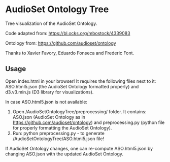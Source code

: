 # AudioSet Ontology Tree
Tree visualization of the AudioSet Ontology.

Code adapted from: https://bl.ocks.org/mbostock/4339083

Ontology from: https://github.com/audioset/ontology

Thanks to Xavier Favory, Eduardo Fonseca and Frederic Font. 

## Usage
Open index.html in your browser! It requires the following files next to it: ASO.html5.json (the AudioSet Ontology formatted properly) and d3.v3.min.js (D3 library for visualizations).

In case ASO.html5.json is not available:
1. Open /AudioSetOntologyTree/preprocessing/ folder. It contains: ASO.json (AudioSet Ontology as in https://github.com/audioset/ontology) and preprocessing.py (python file for properly formatting the AudioSet Ontology).
2. Run: python preprocessing.py - to generate /AudioSetOntologyTree/ASO.html5.json file!

If AudioSet Ontology changes, one can re-compute ASO.html5.json by changing ASO.json with the updated AudioSet Ontology.
